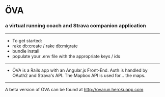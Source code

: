 # ÖVA 
### a virtual running coach and Strava companion application
***
* To get started: 
* rake db:create / rake db:migrate
* bundle install
* populate your .env file with the appropriate keys / ids
***
* ÖVA is a Rails app with an Angular.js Front-End. Auth is handled by OAuth2 and Strava's API. The Mapbox API is used for... the maps.

--------------

A beta version of ÖVA can be found at http://ovarun.herokuapp.com
